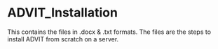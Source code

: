 # ADVIT_Installation

This contains the files in .docx & .txt formats. The files are the steps to install ADVIT from scratch on a server.
